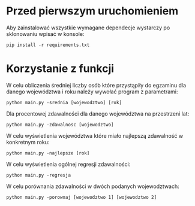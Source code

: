 # Przed pierwszym uruchomieniem 

Aby zainstalować wszystkie wymagane dependecje wystarczy po sklonowaniu wpisać w konsole:

```
pip install -r requirements.txt
```

# Korzystanie z funkcji

W celu obliczenia średniej liczby osób które przystąpiły do egzaminu dla danego województwa i roku należy wywołać program z parametrami:

```
python main.py -srednia [wojewodztwo] [rok]
```

Dla procentowej zdawalności dla danego województwa na przestrzeni lat:

```
python main.py -zdawalnosc [wojewodztwo]
```

W celu wyświetlenia województwa które miało najlepszą zdawalność w konkretnym roku:

```
python main.py -najlepsze [rok]
```

W celu wyświetlenia ogólnej regresji zdawalności:
```
python main.py -regresja
```
W celu porównania zdawalności w dwóch podanych wojewodztwach:
```
python main.py -porownaj [wojewodztwo 1] [wojewodztwo 2]
```
